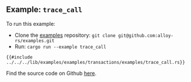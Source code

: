## Example: `trace_call`

To run this example:

- Clone the [examples](https://github.com/alloy-rs/examples) repository: `git clone git@github.com:alloy-rs/examples.git`
- Run: `cargo run --example trace_call`

```rust,ignore
{{#include ../../../lib/examples/examples/transactions/examples/trace_call.rs}}
```

Find the source code on Github [here](https://github.com/alloy-rs/examples/tree/main/examples/transactions/examples/trace_call.rs).
